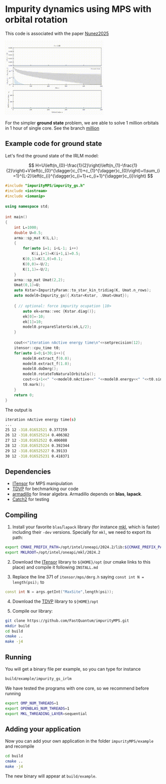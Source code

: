 # Impurity dynamics using MPS with orbital rotation 
This code is associated with the paper [Nunez2025](https://doi.org/10.48550/arXiv.2503.13706)

![](results/Banner.gif)

For the simpler **ground state** problem, we are able to solve 1 million orbitals in 1 hour of single core. See the branch [million](https://github.com/yurielnf/noip/tree/million)

## Example code for ground state
Let's find the ground state of the IRLM model:

$$
H=U\left(n_{0}-\frac{1}{2}\right)\left(n_{1}-\frac{1}{2}\right)+V\left(c_{0}^{\dagger}c_{1}+c_{1}^{\dagger}c_{0}\right)+t\sum_{i=1}^{L-2}\left(c_{i}^{\dagger}c_{i+1}+c_{i+1}^{\dagger}c_{i}\right)
$$

```c++
#include "impurityMPS/impurity_gs.h"
#include <iostream>
#include <iomanip>

using namespace std;

int main()
{
    int L=1000;
    double U=0.5;
    arma::sp_mat K(L,L);
    {
        for(auto i=1; i<L-1; i++)
            K(i,i+1)=K(i+1,i)=0.5;
        K(0,1)=K(1,0)=0.1;
        K(0,0)=-U/2;
        K(1,1)=-U/2;
    }
    arma::sp_mat Umat(2,2);
    Umat(0,1)=U;
    auto Kstar=ImpurityParam::to_star_kin_tridiag(K, Umat.n_rows);
    auto model0=Impurity_gs({.Kstar=Kstar, .Umat=Umat});

    { // optional: force impurity ocupation |10>
        auto ek=arma::vec {Kstar.diag()};
        ek[0]=-10;
        ek[1]=10;
        model0.prepareSlaterGs(ek,L/2);
    }

    cout<<"iteration nActive energy time\n"<<setprecision(12);
    itensor::cpu_time t0;
    for(auto i=0;i<30;i++){
        model0.extract_f(0.0);
        model0.extract_f(1.0);
        model0.doDmrg();
        model0.rotateToNaturalOrbitals();
        cout<<i+1<<" "<<model0.nActive<<" "<<model0.energy<<" "<<t0.sincemark().wall<<endl;
        t0.mark();
    }
    return 0;
}
```
The output is
```bash
iteration nActive energy time(s)
...
25 12 -318.01652521 0.377259
26 12 -318.016525214 0.406382
27 12 -318.01652522 0.406088
28 12 -318.016525224 0.392344
29 12 -318.016525227 0.39133
30 12 -318.016525231 0.418371
```

## Dependencies
- [ITensor](https://github.com/ITensor/ITensor) for MPS manipulation
- [TDVP](https://github.com/ITensor/TDVP) for bechmarking our code
- [armadillo](http://arma.sourceforge.net/) for linear algebra. Armadillo depends on **blas**, **lapack**.
- [Catch2](https://github.com/catchorg/Catch2) for testing

## Compiling
1) Install your favorite `blas`/`lapack` library (for instance [mkl](https://www.intel.com/content/www/us/en/developer/tools/oneapi/onemkl-download.html), which is faster) including their `-dev` versions.
Specially for `mkl`, we need to export its path:
```bash
export CMAKE_PREFIX_PATH=/opt/intel/oneapi/2024.2/lib:${CMAKE_PREFIX_PATH}
export MKLROOT=/opt/intel/oneapi/mkl/2024.2
```

2) Download the [ITensor](https://github.com/ITensor/ITensor) library to `${HOME}/opt` (our cmake links to this place) and compile it following `INSTALL.md`

3) Replace the line 371 of `itensor/mps/dmrg.h` saying `const int N = length(psi);` to
```c++
const int N = args.getInt("MaxSite",length(psi));
``` 

4) Download the [TDVP](https://github.com/ITensor/TDVP) library to `${HOME}/opt`

5) Compile our library:
```bash
git clone https://github.com/FastQuantum/impurityMPS.git
mkdir build
cd build
cmake ..
make -j4
``` 

## Running 
You will get a binary file per example, so you can type for instance
```bash
build/example/impurity_gs_irlm
```
We have tested the programs with one core, so we recommend before running
```bash
export OMP_NUM_THREADS=1
export OPENBLAS_NUM_THREADS=1
export MKL_THREADING_LAYER=sequential
```
## Adding your application
Now you can add your own application in the folder `impurityMPS/example` and recompile
```bash
cd build
cmake ..
make -j4
```
The new binary will appear at `build/example`.
